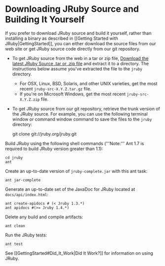 Downloading JRuby Source and Building It Yourself
=================================================

If you prefer to download JRuby source and build it yourself, rather than installing a binary as described in [[Getting Started with JRuby|GettingStarted]], you can either download the source files from our web site or get JRuby source code directly from our git repository. 

* To get JRuby source from the web in a tar or zip file, [Download the latest JRuby Source .tar or .zip file](http://jruby.org/download) and extract it to a directory.  The instructions below assume you've extracted the file to the `jruby` directory. 
  * For OSX, Linux, BSD, Solaris, and other UNIX varieties, get the most recent `jruby-src-X.Y.Z.tar.gz` file.
  * If you're on Microsoft Windows, get the most recent `jruby-src-X.Y.Z.zip` file.
* To get JRuby source from our git repository, retrieve the trunk version of the JRuby source. For example, you can use the following terminal window or command window command to save the files to the `jruby` directory:

    git clone git://jruby.org/jruby.git

Build JRuby using the following shell commands ('''Note:''' Ant 1.7 is required to build JRuby version greater than 1.1):

    cd jruby
    ant

Create an up-to-date version of `jruby-complete.jar` with this ant task:

    ant jar-complete

Generate an up-to-date set of the JavaDoc for JRuby located at `docs/api/index.html`:

    ant create-apidocs # (< Jruby 1.3.*)
    ant apidocs #(>= Jruby 1.4.*)

Delete any build and compile artifacts:

    ant clean

Run the JRuby tests:

    ant test

See [[GettingStarted#Did_It_Work|Did It Work?]] for information on using JRuby.